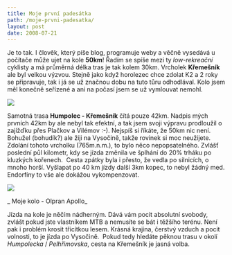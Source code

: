 ```yaml
---
title: Moje první padesátka
path: /moje-prvni-padesatka/
layout: post
date: 2008-07-21
---
```


Je to tak. I člověk, který píše blog, programuje weby a věčně vysedává u počítače může ujet na kole **50km**! Řadím se spíše mezi ty _low-rekreační_ cyklisty a má průměrná délka tras je tak kolem 30km. Vrcholek **Křemešník** ale byl velkou výzvou. Stejně jako když horolezec chce zdolat K2 a 2 roky se připravuje, tak i já se už značnou dobu na tuto tůru odhodlával. Kolo jsem měl konečně seřízené a ani na počasí jsem se už vymlouvat nemohl. 

![](../wp-legacy-content/humpolec-kremesnik.jpg)

Samotná trasa **Humpolec - Křemešník** čítá pouze 42km. Nadpis mých prvních 42km by ale nebyl tak efektní, a tak jsem svoji výpravu prodloužil o zajížďku přes Plačkov a Vilémov :-). Nejspíš si říkáte, že 50km nic není. Bohužel (bohudík?) ale žiji na Vysočině, takže rovinek si moc neužijete. Zdolání tohoto vrcholku (765m.n.m.), to bylo něco nepopsatelného. Zvlášť poslední půl kilometr, kdy se jízda změnila ve šplhání do 20% trháku po kluzkých kořenech.  Cesta zpátky byla i přesto, že vedla po silnicích, o mnoho horší. Vyšlapat po 40 km jízdy další 3km kopec, to nebyl žádný med. Endorfíny to vše ale dokážou vykompenzovat. 

![](../wp-legacy-content/mekolo.jpg)

_ Moje kolo - Olpran Apollo_

Jízda na kole je něčím nádherným. Dává vám pocit absolutní svobody, zvlášt pokud jste vlastníkem MTB a nemusíte se bát i těžšího terénu. Není pak i problém krosit třicítkou lesem. Krásná krajina, čerstvý vzduch a pocit volnosti, to je jízda po Vysočině.  Pokud tedy hledáte pěknou trasu v okolí _Humpolecka_ / _Pelhřimovska_, cesta na Křemešník je jasná volba.